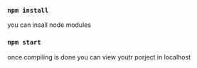 ### `npm install`
you can insall node modules

### `npm start `
once compiling is done you can view youtr porject in localhost
